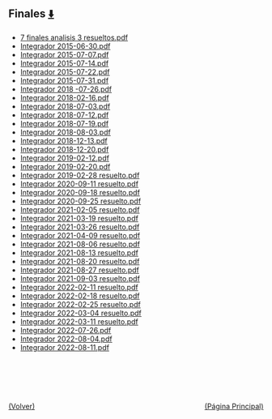 
<html>
<body>
<h2>Finales <a href="https://downgit.github.io/#/home?url=https://github.com/Apuntes-FIUBA/Apuntes-Electronica/tree/main/81 - Matemática/8105 - Analisis Matematico III A/Examenes/Finales" style="font-size:20px">  ⬇️ </a></h2>
<ul>
    <li><a href="7 finales analisis 3 resueltos.pdf">7 finales analisis 3 resueltos.pdf</a></li>
    <li><a href="Integrador 2015-06-30.pdf">Integrador 2015-06-30.pdf</a></li>
    <li><a href="Integrador 2015-07-07.pdf">Integrador 2015-07-07.pdf</a></li>
    <li><a href="Integrador 2015-07-14.pdf">Integrador 2015-07-14.pdf</a></li>
    <li><a href="Integrador 2015-07-22.pdf">Integrador 2015-07-22.pdf</a></li>
    <li><a href="Integrador 2015-07-31.pdf">Integrador 2015-07-31.pdf</a></li>
    <li><a href="Integrador 2018 -07-26.pdf">Integrador 2018 -07-26.pdf</a></li>
    <li><a href="Integrador 2018-02-16.pdf">Integrador 2018-02-16.pdf</a></li>
    <li><a href="Integrador 2018-07-03.pdf">Integrador 2018-07-03.pdf</a></li>
    <li><a href="Integrador 2018-07-12.pdf">Integrador 2018-07-12.pdf</a></li>
    <li><a href="Integrador 2018-07-19.pdf">Integrador 2018-07-19.pdf</a></li>
    <li><a href="Integrador 2018-08-03.pdf">Integrador 2018-08-03.pdf</a></li>
    <li><a href="Integrador 2018-12-13.pdf">Integrador 2018-12-13.pdf</a></li>
    <li><a href="Integrador 2018-12-20.pdf">Integrador 2018-12-20.pdf</a></li>
    <li><a href="Integrador 2019-02-12.pdf">Integrador 2019-02-12.pdf</a></li>
    <li><a href="Integrador 2019-02-20.pdf">Integrador 2019-02-20.pdf</a></li>
    <li><a href="Integrador 2019-02-28 resuelto.pdf">Integrador 2019-02-28 resuelto.pdf</a></li>
    <li><a href="Integrador 2020-09-11 resuelto.pdf">Integrador 2020-09-11 resuelto.pdf</a></li>
    <li><a href="Integrador 2020-09-18 resuelto.pdf">Integrador 2020-09-18 resuelto.pdf</a></li>
    <li><a href="Integrador 2020-09-25 resuelto.pdf">Integrador 2020-09-25 resuelto.pdf</a></li>
    <li><a href="Integrador 2021-02-05 resuelto.pdf">Integrador 2021-02-05 resuelto.pdf</a></li>
    <li><a href="Integrador 2021-03-19 resuelto.pdf">Integrador 2021-03-19 resuelto.pdf</a></li>
    <li><a href="Integrador 2021-03-26 resuelto.pdf">Integrador 2021-03-26 resuelto.pdf</a></li>
    <li><a href="Integrador 2021-04-09 resuelto.pdf">Integrador 2021-04-09 resuelto.pdf</a></li>
    <li><a href="Integrador 2021-08-06 resuelto.pdf">Integrador 2021-08-06 resuelto.pdf</a></li>
    <li><a href="Integrador 2021-08-13 resuelto.pdf">Integrador 2021-08-13 resuelto.pdf</a></li>
    <li><a href="Integrador 2021-08-20 resuelto.pdf">Integrador 2021-08-20 resuelto.pdf</a></li>
    <li><a href="Integrador 2021-08-27 resuelto.pdf">Integrador 2021-08-27 resuelto.pdf</a></li>
    <li><a href="Integrador 2021-09-03 resuelto.pdf">Integrador 2021-09-03 resuelto.pdf</a></li>
    <li><a href="Integrador 2022-02-11 resuelto.pdf">Integrador 2022-02-11 resuelto.pdf</a></li>
    <li><a href="Integrador 2022-02-18 resuelto.pdf">Integrador 2022-02-18 resuelto.pdf</a></li>
    <li><a href="Integrador 2022-02-25 resuelto.pdf">Integrador 2022-02-25 resuelto.pdf</a></li>
    <li><a href="Integrador 2022-03-04 resuelto.pdf">Integrador 2022-03-04 resuelto.pdf</a></li>
    <li><a href="Integrador 2022-03-11 resuelto.pdf">Integrador 2022-03-11 resuelto.pdf</a></li>
    <li><a href="Integrador 2022-07-26.pdf">Integrador 2022-07-26.pdf</a></li>
    <li><a href="Integrador 2022-08-04.pdf">Integrador 2022-08-04.pdf</a></li>
    <li><a href="Integrador 2022-08-11.pdf">Integrador 2022-08-11.pdf</a></li>
</ul>
</body>
</html>
















<br><br><br><br><br><a href="../" style="float: left">(Volver)</a> <a href="https://apuntes-fiuba.github.io/Apuntes-Electronica" style="float: right">(Página Principal)</a>
